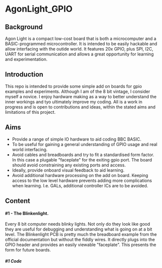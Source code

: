 # AgonLight_GPIO

## Background
Agon Light is a compact low-cost board that is both a microcomputer and a BASIC-programmed microcontroller. It is intended to be easily hackable and allow interfacing with the outide world. It features 20x GPIO, plus SPI, I2C, UART for serial communication and allows a great opportunity for learning and experimentation.

## Introduction 

This repo is intended to provide some simple add on boards for gpio examples and experiments. Although I am of the 8 bit vintage, I consider myself a novice. I enjoy hardware making as a way to better understand the inner workings and tyo ultimately improve my coding. All is a work in progress and is open to contributions and ideas, within the stated aims and limitations of this project.

## Aims
* Provide a range of simple IO hardware to aid coding BBC BASIC.
* To be useful for gaining a general understanding of GPIO usage and real world interfacing.
* Avoid cables and breadboards and try to fit a standardised form factor. In this case a plugable "faceplate" for the exiting gpio port. The board should avoid constraining any existing ports and access.
* Ideally, provide onboard visual feedback to aid learning.
* Avoid additional hardware processing on the add on board. Keeping access to the low level hardware prevents adding more complications when learning. I.e. GALs, additional controller ICs are to be avoided.

## Content

#### #1 - The Blinkenlight.
Every 8 bit computer needs blinky lights. Not only do they look like good they are useful for debugging and understanding what is going on at a bit level.
The Blinkenlight PCB is pretty much the breadboard example from the official documentation but without the fiddly wires. It directly plugs into the GPIO header and provides an easily viewable "faceplate". This presents the form for future boards.

##### #1 Code






